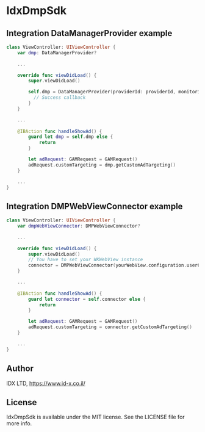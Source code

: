# IdxDmpSdk

## Integration DataManagerProvider example

```swift
class ViewController: UIViewController {
    var dmp: DataManagerProvider?
    
    ...

    override func viewDidLoad() {
        super.viewDidLoad()

        self.dmp = DataManagerProvider(providerId: providerId, monitoringLabel: "My app name") {_ in
          // Success callback
        }
    }

    ...
    
    @IBAction func handleShowAd() {
        guard let dmp = self.dmp else {
            return
        }

        let adRequest: GAMRequest = GAMRequest()
        adRequest.customTargeting = dmp.getCustomAdTargeting()
    }

    ...
}
```

## Integration DMPWebViewConnector example

```swift
class ViewController: UIViewController {
    var dmpWebViewConnector: DMPWebViewConnector?
    
    ...

    override func viewDidLoad() {
        super.viewDidLoad()
        // You have to set your WKWebView instance
        connector = DMPWebViewConnector(yourWebView.configuration.userContentController)
    }

    ...
    
    @IBAction func handleShowAd() {
        guard let connector = self.connector else {
            return
        }

        let adRequest: GAMRequest = GAMRequest()
        adRequest.customTargeting = connector.getCustomAdTargeting()
    }

    ...
}
```

## Author

IDX LTD, https://www.id-x.co.il/

## License

IdxDmpSdk is available under the MIT license. See the LICENSE file for more info.
